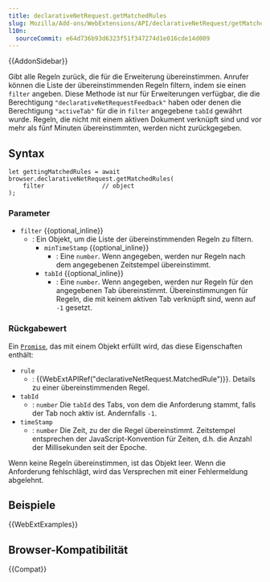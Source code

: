 ```yaml
---
title: declarativeNetRequest.getMatchedRules
slug: Mozilla/Add-ons/WebExtensions/API/declarativeNetRequest/getMatchedRules
l10n:
  sourceCommit: e64d736b93d6323f51f347274d1e016cde14d009
---
```


{{AddonSidebar}}

Gibt alle Regeln zurück, die für die Erweiterung übereinstimmen. Anrufer können die Liste der übereinstimmenden Regeln filtern, indem sie einen `filter` angeben. Diese Methode ist nur für Erweiterungen verfügbar, die die Berechtigung `"declarativeNetRequestFeedback"` haben oder denen die Berechtigung `"activeTab"` für die in `filter` angegebene `tabId` gewährt wurde. Regeln, die nicht mit einem aktiven Dokument verknüpft sind und vor mehr als fünf Minuten übereinstimmten, werden nicht zurückgegeben.

## Syntax

```js-nolint
let gettingMatchedRules = await browser.declarativeNetRequest.getMatchedRules(
    filter                // object
);
```

### Parameter

- `filter` {{optional_inline}}
  - : Ein Objekt, um die Liste der übereinstimmenden Regeln zu filtern.
    - `minTimeStamp` {{optional_inline}}
      - : Eine `number`. Wenn angegeben, werden nur Regeln nach dem angegebenen Zeitstempel übereinstimmt.
    - `tabId` {{optional_inline}}
      - : Eine `number`. Wenn angegeben, werden nur Regeln für den angegebenen Tab übereinstimmt. Übereinstimmungen für Regeln, die mit keinem aktiven Tab verknüpft sind, wenn auf `-1` gesetzt.

### Rückgabewert

Ein [`Promise`](/de/docs/Web/JavaScript/Reference/Global_Objects/Promise), das mit einem Objekt erfüllt wird, das diese Eigenschaften enthält:

- `rule`
  - : {{WebExtAPIRef("declarativeNetRequest.MatchedRule")}}. Details zu einer übereinstimmenden Regel.
- `tabId`
  - : `number` Die `tabId` des Tabs, von dem die Anforderung stammt, falls der Tab noch aktiv ist. Andernfalls `-1`.
- `timeStamp`
  - : `number` Die Zeit, zu der die Regel übereinstimmt. Zeitstempel entsprechen der JavaScript-Konvention für Zeiten, d.h. die Anzahl der Millisekunden seit der Epoche.

Wenn keine Regeln übereinstimmen, ist das Objekt leer. Wenn die Anforderung fehlschlägt, wird das Versprechen mit einer Fehlermeldung abgelehnt.

## Beispiele

{{WebExtExamples}}

## Browser-Kompatibilität

{{Compat}}
